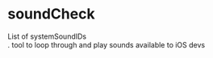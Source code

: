# soundCheck
List of systemSoundIDs </br>.
tool to loop through and play sounds available to iOS devs
 
